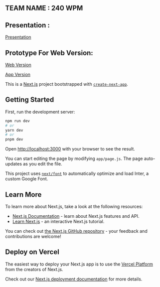## TEAM NAME : 240 WPM

## Presentation :
[Presentation](https://docs.google.com/presentation/d/1uYyEteRxvHL4QwiutbSYc0tcl8z358kE/edit?usp=drive_link&ouid=103139531473251460018&rtpof=true&sd=true)


## Prototype For Web Version:
[Web Version](https://drive.google.com/file/d/1oLRI-IbE2UvwpmFkqPX6ov5HipqCjZbO/view?usp=drive_link)

[App Version](https://drive.google.com/file/d/1QFsx4H77JK7EVGW_Y74uF_M-vbObwdKc/view?usp=drive_link)


This is a [Next.js](https://nextjs.org/) project bootstrapped with [`create-next-app`](https://github.com/vercel/next.js/tree/canary/packages/create-next-app).

## Getting Started

First, run the development server:

```bash
npm run dev
# or
yarn dev
# or
pnpm dev
```

Open [http://localhost:3000](http://localhost:3000) with your browser to see the result.

You can start editing the page by modifying `app/page.js`. The page auto-updates as you edit the file.

This project uses [`next/font`](https://nextjs.org/docs/basic-features/font-optimization) to automatically optimize and load Inter, a custom Google Font.

## Learn More

To learn more about Next.js, take a look at the following resources:

- [Next.js Documentation](https://nextjs.org/docs) - learn about Next.js features and API.
- [Learn Next.js](https://nextjs.org/learn) - an interactive Next.js tutorial.

You can check out [the Next.js GitHub repository](https://github.com/vercel/next.js/) - your feedback and contributions are welcome!

## Deploy on Vercel

The easiest way to deploy your Next.js app is to use the [Vercel Platform](https://vercel.com/new?utm_medium=default-template&filter=next.js&utm_source=create-next-app&utm_campaign=create-next-app-readme) from the creators of Next.js.

Check out our [Next.js deployment documentation](https://nextjs.org/docs/deployment) for more details.
